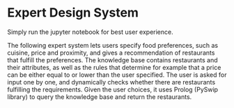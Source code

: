# Expert Design System

Simply run the jupyter notebook for best user experience.

The following expert system lets users specify food preferences, such as cuisine, price and proximity, and gives a recommendation of restaurants that fulfill the preferences. The knowledge base
contains restaurants and their attributes, as well as the rules that determine for example that a
price can be either equal to or lower than the user specified. The user is asked for input one by
one, and dynamically checks whether there are restaurants fulfilling the requirements. Given the
user choices, it uses Prolog (PySwip library) to query the knowledge base and return the restaurants.
